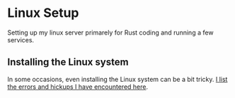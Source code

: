 # Linux Setup

Setting up my linux server primarely for Rust coding and running a few services.

## Installing the Linux system

In some occasions, even installing the Linux system can be a bit tricky. [I list the errors and hickups I have encountered here](INSTALLATION.md).
